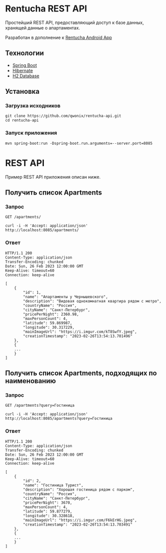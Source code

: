 # Rentucha REST API

Простейший REST API, предоставляющий доступ к базе данных,
хранящей данные о апартаментах.

Разработан в дополнение к [Rentucha Android App](https://github.com/qwonix/rentucha)

## Технологии

* [Spring Boot](https://spring.io/)
* [Hibernate](https://hibernate.org/)
* [H2 Database](https://www.h2database.com/)

## Установка

### Загрузка исходников

```shell
git clone https://github.com/qwonix/rentucha-api.git
cd rentucha-api
```

### Запуск приложения

```shell
mvn spring-boot:run -Dspring-boot.run.arguments=--server.port=8085
```

# REST API

Пример REST API приложения описан ниже.

## Получить список Apartments

### Запрос

`GET /apartments/`

    curl -i -H 'Accept: application/json' http://localhost:8085/apartments/

### Ответ

    HTTP/1.1 200
    Content-Type: application/json
    Transfer-Encoding: chunked
    Date: Sun, 26 Feb 2023 12:00:00 GMT
    Keep-Alive: timeout=60
    Connection: keep-alive

    [
        {
            "id": 1,
            "name": "Апартаменты у Чернышевского",
            "description": "Видовая однокомнатная квартира рядом с метро",
            "countryName": "Россия",
            "cityName": "Санкт-Петербург",
            "pricePerNight": 2360.98,
            "maxPersonCount": 4,
            "latitude": 59.869987,
            "longitude": 30.317229,
            "mainImageUrl": "https://i.imgur.com/kT8SwfY.jpeg",
            "creationTimestamp": "2023-02-26T13:54:13.701496"
        },
        {
        ...
        }
    ]

## Получить список Apartments, подходящих по наименованию

### Запрос

`GET /apartments?query=Гостиница`

    curl -i -H 'Accept: application/json' http://localhost:8085/apartments?query=Гостиница

### Ответ

    HTTP/1.1 200
    Content-Type: application/json
    Transfer-Encoding: chunked
    Date: Sun, 26 Feb 2023 12:00:00 GMT
    Keep-Alive: timeout=60
    Connection: keep-alive

    [
        {
            "id": 2,
            "name": "Гостиница Турист",
            "description": "Хорошая гостиница рядом с парком",
            "countryName": "Россия",
            "cityName": "Санкт-Петербург",
            "pricePerNight": 3670,
            "maxPersonCount": 4,
            "latitude": 59.877279,
            "longitude": 30.328618,
            "mainImageUrl": "https://i.imgur.com/F6kErHG.jpeg",
            "creationTimestamp": "2023-02-26T13:54:13.703491"
        },
        {
        ...
        }
    ]